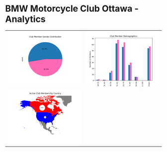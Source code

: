 # BMW Motorcycle Club Ottawa - Analytics

<table>
    <tr>
        <td><img src="./club-member-gender-distribution.png" alt="Club Member Gender Distribution"></td>
        <td><img src="./club-member-age-gender-distribution.png" alt="Club Member Age & Gender Distribution"></td>
    </tr>
    <tr>
        <td><img src="./club-member-country-distribution.png" alt="Club Member Country Distribution"></td>
        <td></td>
    </tr>
</table>